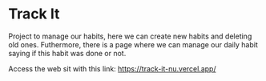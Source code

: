 # Track It

Project to manage our habits, here we can create new habits and deleting old ones. Futhermore, there is a page where we can manage our daily habit saying if this habit  was done or not.

Access the web sit with this link: https://track-it-nu.vercel.app/
